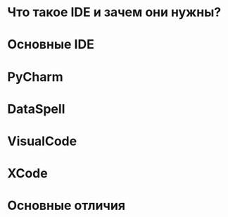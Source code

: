 # Что такое IDE и зачем они нужны?

# Основные IDE 

# PyCharm

# DataSpell

# VisualCode

# XCode

# Основные отличия


